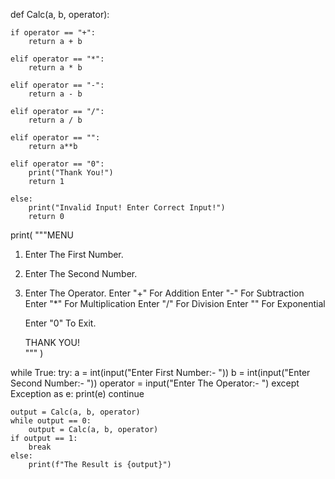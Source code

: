 def Calc(a, b, operator): 
 
    if operator == "+": 
        return a + b 
 
    elif operator == "*": 
        return a * b 
 
    elif operator == "-": 
        return a - b 
 
    elif operator == "/": 
        return a / b 
 
    elif operator == "": 
        return a**b 
 
    elif operator == "0": 
        print("Thank You!") 
        return 1 
 
    else: 
        print("Invalid Input! Enter Correct Input!") 
        return 0 
 
 
print( 
    """MENU 
1. Enter The First Number. 
2. Enter The Second Number. 
3. Enter The Operator. 
   Enter "+" For Addition 
   Enter "-" For Subtraction 
   Enter "*" For Multiplication 
   Enter "/" For Division 
   Enter "" For Exponential 
 
   Enter "0" To Exit. 
 
   THANK YOU!     
""" 
) 
 
 
while True: 
    try: 
        a = int(input("Enter First Number:- ")) 
        b = int(input("Enter Second Number:- ")) 
        operator = input("Enter The Operator:- ") 
    except Exception as e: 
        print(e) 
        continue 
 
    output = Calc(a, b, operator) 
    while output == 0: 
        output = Calc(a, b, operator) 
    if output == 1: 
        break 
    else: 
        print(f"The Result is {output}")
